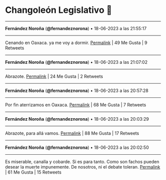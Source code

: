 # Changoleón Legislativo 🙈
*****
**Fernández Noroña** (**@fernandeznorona**) • 18-06-2023 a las 21:55:17
*****
Cenando en Oaxaca. ya me voy a dormir.
[Permalink](https://twitter.com/fernandeznorona/status/1670671574473613320) | 49 Me Gusta | 9 Retweets
*****
**Fernández Noroña** (**@fernandeznorona**) • 18-06-2023 a las 21:07:02
*****
Abrazote.
[Permalink](https://twitter.com/fernandeznorona/status/1670659432005468163) | 24 Me Gusta | 2 Retweets
*****
**Fernández Noroña** (**@fernandeznorona**) • 18-06-2023 a las 20:57:28
*****
Por fin aterrizamos en Oaxaca.
[Permalink](https://twitter.com/fernandeznorona/status/1670657026085486592) | 68 Me Gusta | 7 Retweets
*****
**Fernández Noroña** (**@fernandeznorona**) • 18-06-2023 a las 20:03:29
*****
Abrazote, para allá vamos.
[Permalink](https://twitter.com/fernandeznorona/status/1670643440655253504) | 88 Me Gusta | 17 Retweets
*****
**Fernández Noroña** (**@fernandeznorona**) • 18-06-2023 a las 20:02:50
*****
Es miserable, canalla y cobarde. Si es para tanto. Como son fachos pueden desear la muerte impunemente. De nosotros, ni el debate toleran.
[Permalink](https://twitter.com/fernandeznorona/status/1670643273944252417) | 61 Me Gusta | 15 Retweets